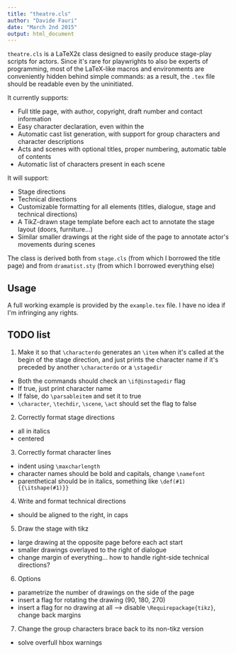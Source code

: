 ```yaml
---
title: "theatre.cls"
author: "Davide Fauri"
date: "March 2nd 2015"
output: html_document
---
```


`theatre.cls` is a LaTeX2ε class designed to easily produce stage-play scripts for actors.
Since it's rare for playwrights to also be experts of programming, most of the LaTeX-like macros and environments are conveniently hidden behind simple commands: as a result, the `.tex` file should be readable even by the uninitiated.

It currently supports:
  * Full title page, with author, copyright, draft number and contact information
  * Easy character declaration, even within the
  * Automatic cast list generation, with support for group characters and character descriptions
  * Acts and scenes with optional titles, proper numbering, automatic table of contents
  * Automatic list of characters present in each scene

It will support:
  * Stage directions
  * Technical directions
  * Customizable formatting for all elements (titles, dialogue, stage and technical directions)
  * A TikZ-drawn stage template before each act to annotate the stage layout (doors, furniture...)
  * Similar smaller drawings at the right side of the page to annotate actor's movements during scenes

The class is derived both from `stage.cls` (from which I borrowed the title page) and from `dramatist.sty` (from which I borrowed everything else)

## Usage

A full working example is provided by the `example.tex` file. I have no idea if I'm infringing any rights.

## TODO list
1) Make it so that `\characterdo` generates an `\item` when it's called at the begin of the stage direction, and just prints the character name if it's preceded by another `\characterdo` or a `\stagedir`
  * Both the commands should check an `\if@instagedir` flag
  * If true, just print character name
  * If false, do `\parsableitem` and set it to true
  * `\character`, `\techdir`, `\scene`, `\act` should set the flag to false
  
2) Correctly format stage directions
  * all in italics
  * centered

3) Correctly format character lines
  * indent using `\maxcharlength`
  * character names should be bold and capitals, change `\namefont`
  * parenthetical should be in italics, something like `\def(#1){{\itshape(#1)}}`

4) Write and format technical directions
  * should be aligned to the right, in caps

5) Draw the stage with tikz
  * large drawing at the opposite page before each act start
  * smaller drawings overlayed to the right of dialogue
  * change margin of everything... how to handle right-side technical directions?

6) Options
  * parametrize the number of drawings on the side of the page
  * insert a flag for rotating the drawing (90, 180, 270)
  * insert a flag for no drawing at all --> disable `\Requirepackage{tikz}`, change back margins
  
7) Change the group characters brace back to its non-tikz version
  * solve overfull hbox warnings